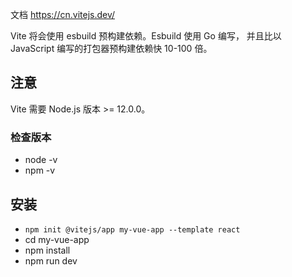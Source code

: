 文档 https://cn.vitejs.dev/

Vite 将会使用 esbuild 预构建依赖。Esbuild 使用 Go 编写，
并且比以 JavaScript 编写的打包器预构建依赖快 10-100 倍。
## 注意
Vite 需要 Node.js 版本 >= 12.0.0。

### 检查版本
- node -v
- npm -v

## 安装
- `npm init @vitejs/app my-vue-app --template react`
- cd my-vue-app
- npm install
- npm run dev
